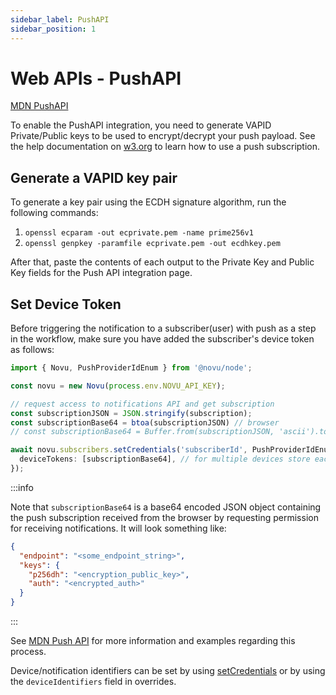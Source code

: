 ```yaml
---
sidebar_label: PushAPI
sidebar_position: 1
---
```


# Web APIs - PushAPI

[MDN PushAPI](https://developer.mozilla.org/en-US/docs/Web/API/Push_API)

To enable the PushAPI integration, you need to generate VAPID Private/Public keys to be used to encrypt/decrypt your push payload. See the help documentation on [w3.org](https://www.w3.org/TR/push-api/#push-subscription) to learn how to use a push subscription.

## Generate a VAPID key pair

To generate a key pair using the ECDH signature algorithm, run the following commands:

1. `openssl ecparam -out ecprivate.pem -name prime256v1`
1. `openssl genpkey -paramfile ecprivate.pem -out ecdhkey.pem`

After that, paste the contents of each output to the Private Key and Public Key fields for the Push API integration page.

## Set Device Token

Before triggering the notification to a subscriber(user) with push as a step in the workflow, make sure you have added the subscriber's device token as follows:

```ts
import { Novu, PushProviderIdEnum } from '@novu/node';

const novu = new Novu(process.env.NOVU_API_KEY);

// request access to notifications API and get subscription
const subscriptionJSON = JSON.stringify(subscription);
const subscriptionBase64 = btoa(subscriptionJSON) // browser
// const subscriptionBase64 = Buffer.from(subscriptionJSON, 'ascii').toString('base64') // nodejs

await novu.subscribers.setCredentials('subscriberId', PushProviderIdEnum.PushAPI, {
  deviceTokens: [subscriptionBase64], // for multiple devices store each new subscription in your own API
});
```

:::info

Note that `subscriptionBase64` is a base64 encoded JSON object containing the push subscription received from the browser by requesting permission for receiving notifications. It will look something like:

```json
{
  "endpoint": "<some_endpoint_string>",
  "keys": {
    "p256dh": "<encryption_public_key>",
    "auth": "<encrypted_auth>"
  }
}
```

:::

See [MDN Push API](https://developer.mozilla.org/en-US/docs/Web/API/PushManager/subscribe) for more information and examples regarding this process.

Device/notification identifiers can be set by using [setCredentials](#set-device-token) or by using the `deviceIdentifiers` field in overrides.
